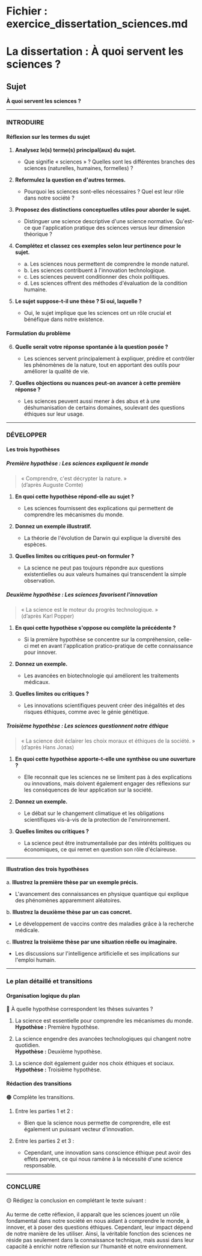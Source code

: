 # Fichier : exercice_dissertation_sciences.md

# La dissertation : À quoi servent les sciences ?

## Sujet
**À quoi servent les sciences ?**

---

### INTRODUIRE

#### Réflexion sur les termes du sujet

1. **Analysez le(s) terme(s) principal(aux) du sujet.**  
   - Que signifie « sciences » ? Quelles sont les différentes branches des sciences (naturelles, humaines, formelles) ? 

2. **Reformulez la question en d'autres termes.**  
   - Pourquoi les sciences sont-elles nécessaires ? Quel est leur rôle dans notre société ?

3. **Proposez des distinctions conceptuelles utiles pour aborder le sujet.**  
   - Distinguer une science descriptive d'une science normative. Qu'est-ce que l'application pratique des sciences versus leur dimension théorique ?

4. **Complétez et classez ces exemples selon leur pertinence pour le sujet.**  
   - a. Les sciences nous permettent de comprendre le monde naturel.  
   - b. Les sciences contribuent à l'innovation technologique.  
   - c. Les sciences peuvent conditionner des choix politiques.  
   - d. Les sciences offrent des méthodes d'évaluation de la condition humaine.

5. **Le sujet suppose-t-il une thèse ? Si oui, laquelle ?**  
   - Oui, le sujet implique que les sciences ont un rôle crucial et bénéfique dans notre existence.

#### Formulation du problème

6. **Quelle serait votre réponse spontanée à la question posée ?**  
   - Les sciences servent principalement à expliquer, prédire et contrôler les phénomènes de la nature, tout en apportant des outils pour améliorer la qualité de vie.

7. **Quelles objections ou nuances peut-on avancer à cette première réponse ?**  
   - Les sciences peuvent aussi mener à des abus et à une déshumanisation de certains domaines, soulevant des questions éthiques sur leur usage.

---

### DÉVELOPPER

#### Les trois hypothèses

##### Première hypothèse : Les sciences expliquent le monde

> « Comprendre, c'est décrypter la nature. »  
> (d’après Auguste Comte)

1. **En quoi cette hypothèse répond-elle au sujet ?**  
   - Les sciences fournissent des explications qui permettent de comprendre les mécanismes du monde.

2. **Donnez un exemple illustratif.**  
   - La théorie de l'évolution de Darwin qui explique la diversité des espèces.

3. **Quelles limites ou critiques peut-on formuler ?**  
   - La science ne peut pas toujours répondre aux questions existentielles ou aux valeurs humaines qui transcendent la simple observation.

##### Deuxième hypothèse : Les sciences favorisent l'innovation

> « La science est le moteur du progrès technologique. »  
> (d’après Karl Popper)

1. **En quoi cette hypothèse s'oppose ou complète la précédente ?**  
   - Si la première hypothèse se concentre sur la compréhension, celle-ci met en avant l'application pratico-pratique de cette connaissance pour innover.

2. **Donnez un exemple.**  
   - Les avancées en biotechnologie qui améliorent les traitements médicaux.

3. **Quelles limites ou critiques ?**  
   - Les innovations scientifiques peuvent créer des inégalités et des risques éthiques, comme avec le génie génétique.

##### Troisième hypothèse : Les sciences questionnent notre éthique

> « La science doit éclairer les choix moraux et éthiques de la société. »  
> (d’après Hans Jonas)

1. **En quoi cette hypothèse apporte-t-elle une synthèse ou une ouverture ?**  
   - Elle reconnait que les sciences ne se limitent pas à des explications ou innovations, mais doivent également engager des réflexions sur les conséquences de leur application sur la société.

2. **Donnez un exemple.**  
   - Le débat sur le changement climatique et les obligations scientifiques vis-à-vis de la protection de l'environnement.

3. **Quelles limites ou critiques ?**  
   - La science peut être instrumentalisée par des intérêts politiques ou économiques, ce qui remet en question son rôle d'éclaireuse.

---

#### Illustration des trois hypothèses

a. **Illustrez la première thèse par un exemple précis.**  
   - L'avancement des connaissances en physique quantique qui explique des phénomènes apparemment aléatoires.

b. **Illustrez la deuxième thèse par un cas concret.**  
   - Le développement de vaccins contre des maladies grâce à la recherche médicale.

c. **Illustrez la troisième thèse par une situation réelle ou imaginaire.**  
   - Les discussions sur l'intelligence artificielle et ses implications sur l'emploi humain.

---

### Le plan détaillé et transitions

#### Organisation logique du plan

🔴 À quelle hypothèse correspondent les thèses suivantes ?

1. La science est essentielle pour comprendre les mécanismes du monde.  
   **Hypothèse :** Première hypothèse.

2. La science engendre des avancées technologiques qui changent notre quotidien.  
   **Hypothèse :** Deuxième hypothèse.

3. La science doit également guider nos choix éthiques et sociaux.  
   **Hypothèse :** Troisième hypothèse.

#### Rédaction des transitions

🟠 Complète les transitions.

1. Entre les parties 1 et 2 :  
   - Bien que la science nous permette de comprendre, elle est également un puissant vecteur d'innovation.

2. Entre les parties 2 et 3 :  
   - Cependant, une innovation sans conscience éthique peut avoir des effets pervers, ce qui nous ramène à la nécessité d'une science responsable.

---

### CONCLURE

🟡 Rédigez la conclusion en complétant le texte suivant :

Au terme de cette réflexion, il apparaît que les sciences jouent un rôle fondamental dans notre société en nous aidant à comprendre le monde, à innover, et à poser des questions éthiques. Cependant, leur impact dépend de notre manière de les utiliser. Ainsi, la véritable fonction des sciences ne réside pas seulement dans la connaissance technique, mais aussi dans leur capacité à enrichir notre réflexion sur l'humanité et notre environnement.